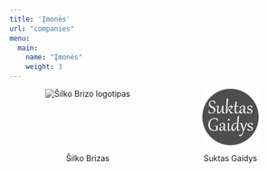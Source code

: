 ```yaml
---
title: 'Įmonės'
url: "companies"
menu:
  main:
    name: "Įmonės"
    weight: 3
---
```

<html>
  <div class="collection">
    <div class="companies">
      <a href="google.com" id="SG">
          <img src="/images/cctv.jpeg" alt="Šilko Brizo logotipas">
          <p>Šilko Brizas</p>
      </a>
      <a href="google.com" id="SB">
        <img src="/static/images/uploads/comp2.png" alt="Sukto Gaidžio logotipas">
        <p>Suktas Gaidys</p> 
      </a>
    </div>
  </div>
  
  
  
  
  
  
  <style>
    #SG, #SB{
      display: flex;
      flex-direction: column;
      justify-content: center;
      align-items: center;
      text-decoration: none;
    }
    .collection{
      width: 100%; 
    }
    .companies{
      display: flex;
      align-items: center;
      justify-content: space-around;
      
    }

    .companies img{
      width: 100%;
      height: 100px;
      filter: grayscale(100%);
      transition: .3s ease-in-out;
    }
    img:hover {
      filter: grayscale(0);
    }
    
    
  
  </style>
</html>


